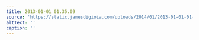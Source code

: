 ```yaml
---
title: 2013-01-01 01.35.09
source: 'https://static.jamesdigioia.com/uploads/2014/01/2013-01-01-01-35-09-scaled.jpg'
altText: ''
caption: ''
---
```


